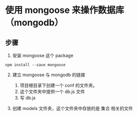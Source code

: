 # 使用 mongoose 来操作数据库（mongodb）

## 步骤

1. 安装 mongoose 这个 package

```shell
npm install --save mongoose
```

2. 建立 mongoose 与 mongodb 的链接

   1. 项目根目录下创建一个 conf 的文件夹。
   2. 这个文件夹中提供一个 db.js 文件
   3. 写 db.js

3. 创建 models 文件夹，这个文件夹中存放的是 集合 相关的文件

